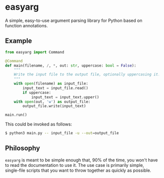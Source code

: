 # easyarg

A simple, easy-to-use argument parsing library for Python based on function annotations.

## Example

```python
from easyarg import Command

@Command
def main(filename, /, *, out: str, uppercase: bool = False):
    """
    Write the input file to the output file, optionally uppercasing it.
    """
    with open(filename) as input_file:
        input_text = input_file.read()
        if uppercase:
            input_text = input_text.upper()
    with open(out, 'w') as output_file:
        output_file.write(input_text)

main.run()
```

This could be invoked as follows:

```sh
$ python3 main.py -- input_file -u --out=output_file
```

## Philosophy

`easyarg` is meant to be simple enough that, 90% of the time, you won't have to read the documentation to use it.
The use case is primarily simple, single-file scripts that you want to throw together as quickly as possible.

